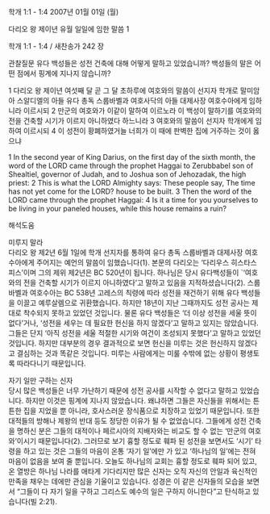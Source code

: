 학개 1:1 - 1:4 
2007년 01월 01일 (월)

다리오 왕 제이년 유월 일일에 임한 말씀 1



학개 1:1 - 1:4 / 새찬송가 242 장


관찰질문
유다 백성들은 성전 건축에 대해 어떻게 말하고 있었습니까?
백성들의 말은 어떤 점에서 핑계에 지나지 않습니까?

1 다리오 왕 제이년 여섯째 달 곧 그 달 초하루에 여호와의 말씀이 선지자 학개로 말미암아 스알디엘의 아들 유다 총독 스룹바벨과 여호사닥의 아들 대제사장 여호수아에게 임하니라 이르시되 2 만군의 여호와가 이같이 말하여 이르노라 이 백성이 말하기를 여호와의 전을 건축할 시기가 이르지 아니하였다 하느니라 3 여호와의 말씀이 선지자 학개에게 임하여 이르시되 4 이 성전이 황폐하였거늘 너희가 이 때에 판벽한 집에 거주하는 것이 옳으냐 

1 In the second year of King Darius, on the first day of the sixth month, the word of the LORD came through the prophet Haggai to Zerubbabel son of Shealtiel, governor of Judah, and to Joshua son of Jehozadak, the high priest: 2 This is what the LORD Almighty says: These people say, The time has not yet come for the LORD? house to be built. 3 Then the word of the LORD came through the prophet Haggai: 4 Is it a time for you yourselves to be living in your paneled houses, while this house remains a ruin?

해석도움





미루지 말라  
다리오 왕 제2년 6월 1일에 학개 선지자를 통하여 유다 총독 스룹바벨과 대제사장 여호수아에게 주어지는 예언의 말씀이 임했습니다(1). 본문의 다리오는 ‘다리우스 히스타스피스’이며 그의 제위 제2년은 BC 520년이 됩니다. 하나님은 당시 유다백성들이 `‘여호와의 전을 건축할 시기가 이르지 아니하였다’고 말하고 있음을 지적하셨습니다(2). 스룹바벨과 여호수아는  BC 538년 고레스의 칙령에 따라 성전을 재건하기 위해 유다 백성들을 이끌고 예루살렘으로 귀환했습니다. 하지만 18년이 지난 그때까지도 성전 공사는 제대로 착수되지 못하고 있었던 것입니다. 물론 유다 백성들은 ‘더 이상 성전을 세울 뜻이 없다’거나, ‘성전을 세우는 데 필요한 헌신을 하지 않겠다’고 말하고 있지는 않았습니다. 그들은 단지 ‘아직 성전을 세울 적절한 시기와 여건이 조성되지 못했다’고 말하고 있었던 것입니다. 하지만 대부분의 경우 결과적으로 보면 헌신을 미루는 것은 헌신하지 않겠다고 결심하는 것과 똑같은 것입니다. 미루는 사람에게는 미룰 수밖에 없는 상황이 평생토록 따라다니기 때문입니다. 

자기 일만 구하는 신자  
당시 많은 백성들은 너무 가난하기 때문에 성전 공사를 시작할 수 없다고 말하고 있었습니다. 하지만 이것은 핑계에 지나지 않았습니다. 왜냐하면 그들은 자신들을 위해서는 튼튼한 집을 지었을 뿐 아니라, 호사스러운 장식품으로 치장하고 있었기 때문입니다. 또한 대적들의 방해나 제왕의 반대 등도 정당한 이유가 될 수 없었습니다. 그들에게 성전 건축을 명하신 분은 그들의 대적이나 페르시아의 지배자와는 비교도 할 수 없는 ‘만군의 여호와’이시기 때문입니다(2). 그러므로 보기 흉할 정도로 훼파 된 성전을 보면서도 ‘시기’ 타령을 하고 있는 것은 그들의 마음이 온통 ‘자기 일’에만 가 있고 ‘하나님의 일’에는 전혀 마음이 없음을 보여 줄 뿐입니다. 오늘도 하나님의 교회는 흉할 정도로 훼파 되어 있고, 온 열방은 하나님 나라를 애타게 기다리지만 많은 신자는 오직 자신의 안일과 육신적인 만족을 채우는 데에만 관심을 기울이고 있습니다. 성경은 이 같은 신자들의 모습을 보면서 “그들이 다 자기 일을 구하고 그리스도 예수의 일은 구하지 아니한다”고 탄식하고 있습니다(빌 2:21).